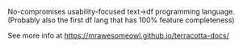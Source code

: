 No-compromises usability-focused text->df programming language. \
(Probably also the first df lang that has 100% feature completeness)

See more info at https://mrawesomeowl.github.io/terracotta-docs/
